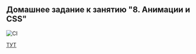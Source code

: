 ## Домашнее задание к занятию "8. Анимации и CSS"

![CI](https://github.com/OlgaIts/ahj-homework-8-animation/actions/workflows/check.yml/badge.svg)

[ТУТ](https://olgaits.github.io/ahj-homework-8-animation/)​
